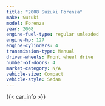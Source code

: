 ```yaml
---
title: "2008 Suzuki Forenza"
make: Suzuki
model: Forenza
year: 2008
engine-fuel-type: regular unleaded
engine-hp: 127
engine-cylinders: 4
transmission-type: Manual
driven-wheels: Front wheel drive
number-of-doors: 4
market-category: N/A
vehicle-size: Compact
vehicle-style: Sedan
---
```


{{< car_info >}}
